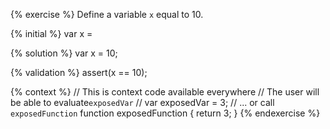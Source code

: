 
{% exercise %}
Define a variable `x` equal to 10.

{% initial %}
var x =

{% solution %}
var x = 10;

{% validation %}
assert(x == 10);

{% context %}
// This is context code available everywhere
// The user will be able to evaluate`exposedVar`
// var exposedVar = 3;
// ... or call `exposedFunction`
function exposedFunction {
    return 3;
}
{% endexercise %}
